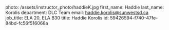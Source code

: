 photo: /assets/instructor_photo/haddieK.jpg
first_name: Haddie
last_name: Korolis
department: DLC Team
email: haddie.korolis@sunwestsd.ca
job_title: ELA 20, ELA B30
title: Haddie Korolis
id: 59426594-f740-47fe-84bd-fc56f516068a
